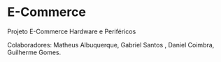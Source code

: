 # E-Commerce
Projeto E-Commerce Hardware e Periféricos

Colaboradores:
Matheus Albuquerque, Gabriel Santos , Daniel Coimbra, Guilherme Gomes.
